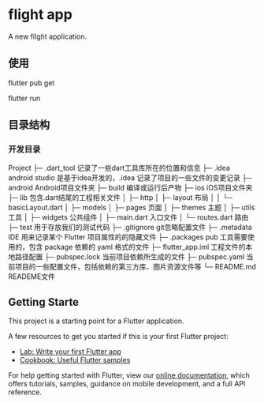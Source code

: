 # flight app

A new filght application.


## 使用
flutter pub get

flutter run 

## 目录结构

### 开发目录

Project
├─ .dart_tool	 记录了一些dart工具库所在的位置和信息
├─ .idea	 android studio 是基于idea开发的，.idea 记录了项目的一些文件的变更记录
├─ android	 Android项目文件夹
├─ build  编译或运行后产物
├─ ios	 iOS项目文件夹
├─ lib  包含.dart结尾的工程相关文件
│	 ├─ http
│	 ├─ layout  布局
│	 │	└─ basicLayout.dart
│	 ├─ models
│	 ├─ pages  页面
│	 ├─ themes  主题
│	 ├─ utils  工具
│	 ├─ widgets  公共组件
│	 ├─ main.dart  入口文件
│	 └─ routes.dart  路由 
├─ test	 用于存放我们的测试代码
├─ .gitignore	 git忽略配置文件
├─ .metadata	 IDE 用来记录某个 Flutter 项目属性的的隐藏文件
├─ .packages	 pub 工具需要使用的，包含 package 依赖的 yaml 格式的文件
├─ flutter_app.iml  工程文件的本地路径配置
├─ pubspec.lock	 当前项目依赖所生成的文件
├─ pubspec.yaml	 当前项目的一些配置文件，包括依赖的第三方库、图片资源文件等
└─ README.md  READEME文件


## Getting Starte

This project is a starting point for a Flutter application.

A few resources to get you started if this is your first Flutter project:

- [Lab: Write your first Flutter app](https://flutter.dev/docs/get-started/codelab)
- [Cookbook: Useful Flutter samples](https://flutter.dev/docs/cookbook)

For help getting started with Flutter, view our
[online documentation](https://flutter.dev/docs), which offers tutorials,
samples, guidance on mobile development, and a full API reference.
